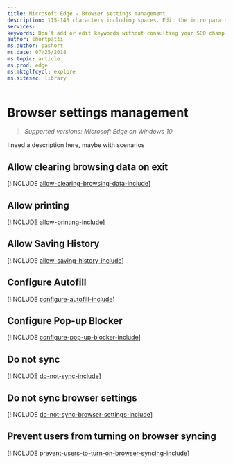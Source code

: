 ```yaml
---
title: Microsoft Edge - Browser settings management
description: 115-145 characters including spaces. Edit the intro para describing article intent to fit here. This abstract displays in the search result.
services: 
keywords: Don’t add or edit keywords without consulting your SEO champ.
author: shortpatti
ms.author: pashort
ms.date: 07/25/2018
ms.topic: article
ms.prod: edge
ms.mktglfcycl: explore
ms.sitesec: library
---
```


# Browser settings management
>*Supported versions: Microsoft Edge on Windows 10*  

I need a description here, maybe with scenarios



## Allow clearing browsing data on exit 
[!INCLUDE [allow-clearing-browsing-data-include](../includes/allow-clearing-browsing-data-include.md)]

## Allow printing 
[!INCLUDE [allow-printing-include](../includes/allow-printing-include.md)]

## Allow Saving History 
[!INCLUDE [allow-saving-history-include](../includes/allow-saving-history-include.md)]

## Configure Autofill 
[!INCLUDE [configure-autofill-include](../includes/configure-autofill-include.md)]

## Configure Pop-up Blocker  
[!INCLUDE [configure-pop-up-blocker-include](../includes/configure-pop-up-blocker-include.md)]

## Do not sync 
[!INCLUDE [do-not-sync-include](../includes/do-not-sync-include.md)]

## Do not sync browser settings 
[!INCLUDE [do-not-sync-browser-settings-include](../includes/do-not-sync-browser-settings-include.md)]

## Prevent users from turning on browser syncing  
[!INCLUDE [prevent-users-to-turn-on-browser-syncing-include](../includes/prevent-users-to-turn-on-browser-syncing-include.md)]



